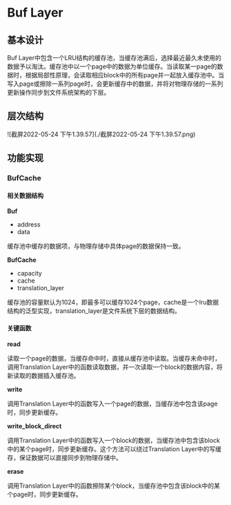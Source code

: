 # Buf Layer

## 基本设计

Buf Layer中包含一个LRU结构的缓存池，当缓存池满后，选择最近最久未使用的数据予以淘汰。缓存池中以一个page中的数据为单位缓存。当读取某一page的数据时，根据局部性原理，会读取相应block中的所有page并一起放入缓存池中。当写入page或擦除一系列page时，会更新缓存中的数据，并将对物理存储的一系列更新操作同步到文件系统架构的下层。

## 层次结构

![截屏2022-05-24 下午1.39.57](./截屏2022-05-24 下午1.39.57.png)

## 功能实现

### BufCache

#### 相关数据结构

**Buf**

* address
* data

缓存池中缓存的数据项，与物理存储中具体page的数据保持一致。

**BufCache**

* capacity
* cache
* translation_layer

缓存池的容量默认为1024，即最多可以缓存1024个page，cache是一个lru数据结构的泛型实现，translation_layer是文件系统下层的数据结构。

#### 关键函数

**read**

读取一个page的数据，当缓存命中时，直接从缓存池中读取。当缓存未命中时，调用Translation Layer中的函数读取数据，并一次读取一个block的数据内容，将新读取的数据插入缓存池。

**write**

调用Translation Layer中的函数写入一个page的数据，当缓存池中包含该page时，同步更新缓存。

**write_block_direct**

调用Translation Layer中的函数写入一个block的数据，当缓存池中包含该block中的某个page时，同步更新缓存。这个方法可以绕过Translation Layer中的写缓存，保证数据可以直接同步到物理存储中。

**erase**

调用Translation Layer中的函数擦除某个block，当缓存池中包含该block中的某个page时，同步更新缓存。